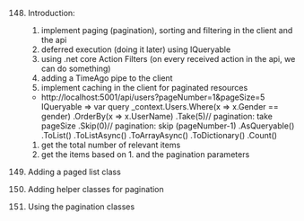 148. Introduction:
     1. implement paging (pagination), sorting and filtering in the client and the api
     2. deferred execution (doing it later) using IQueryable
     3. using .net core Action Filters (on every received action in the api, we can do something)
     4. adding a TimeAgo pipe to the client
     5. implement caching in the client for paginated resources
     * http://localhost:5001/api/users?pageNumber=1&pageSize=5
     IQueryable<User> => var query _context.Users.Where(x => x.Gender == gender)
                                                 .OrderBy(x => x.UserName)
                                                 .Take(5)// pagination: take pageSize
                                                 .Skip(0)// pagination: skip (pageNumber-1)
                                                 .AsQueryable()
     .ToList()
     .ToListAsync()
     .ToArrayAsync()
     .ToDictionary() 
     .Count()
     1. get the total number of relevant items
     2. get the items based on 1. and the pagination parameters
     
149. Adding a paged list class
150. Adding helper classes for pagination
151. Using the pagination classes